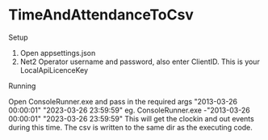 # TimeAndAttendanceToCsv
Setup 
1. Open appsettings.json
2. Net2 Operator username and password, also enter ClientID. This is your LocalApiLicenceKey

Running

Open ConsoleRunner.exe and pass in the required args "2013-03-26 00:00:01" "2023-03-26 23:59:59" eg. ConsoleRunner.exe -"2013-03-26 00:00:01" "2023-03-26 23:59:59"
This will get the clockin and out events during this time. 
The csv is written to the same dir as the executing code. 
